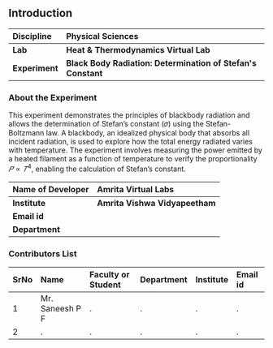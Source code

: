 ## Introduction


<b>Discipline | <b> Physical Sciences 
:--|:--|
<b> Lab | <b> Heat & Thermodynamics Virtual Lab
<b> Experiment|     <b> Black Body Radiation: Determination of Stefan's Constant

### About the Experiment 

This experiment demonstrates the principles of blackbody radiation and allows the determination of Stefan’s constant (𝜎) using the Stefan-Boltzmann law. A blackbody, an idealized physical body that absorbs all incident radiation, is used to explore how the total energy radiated varies with temperature. The experiment involves measuring the power emitted by a heated filament as a function of temperature to verify the proportionality $𝑃∝𝑇^{4}$, enabling the calculation of Stefan’s constant.

<b>Name of Developer | <b> Amrita Virtual Labs
:--|:--|
<b> Institute | <b>  Amrita Vishwa Vidyapeetham
<b> Email id|     <b>  
<b> Department |  

### Contributors List

SrNo | Name | Faculty or Student | Department| Institute | Email id
:--|:--|:--|:--|:--|:--|
1 | Mr. Saneesh P F | . | . | . | .
2 | . | . | . | . | .
